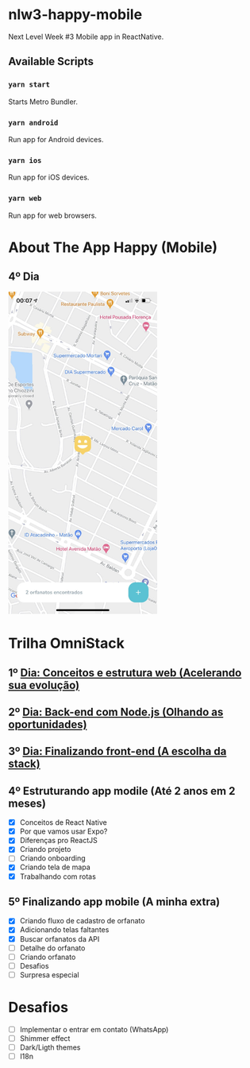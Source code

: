 # nlw3-happy-mobile
Next Level Week #3 Mobile app in ReactNative.

## Available Scripts

### `yarn start`
Starts Metro Bundler.

### `yarn android`
Run app for Android devices.

### `yarn ios`
Run app for iOS devices.

### `yarn web`
Run app for web browsers.

# About The App Happy (Mobile)
## 4º Dia
<img src="/src/images/screenshots/01 - OrphanagesMap.jpg" width="300">

# Trilha OmniStack
## 1º [Dia: Conceitos e estrutura web (Acelerando sua evolução)](https://github.com/FlavioMiyaji/nlw3-happy-web)
## 2º [Dia: Back-end com Node.js (Olhando as oportunidades)](https://github.com/FlavioMiyaji/nlw3-happy)
## 3º [Dia: Finalizando front-end (A escolha da stack)](https://github.com/FlavioMiyaji/nlw3-happy-web)
## 4º Estruturando app modile (Até 2 anos em 2 meses)
* [x] Conceitos de React Native
* [x] Por que vamos usar Expo?
* [x] Diferenças pro ReactJS
* [x] Criando projeto
* [ ] Criando onboarding
* [x] Criando tela de mapa
* [x] Trabalhando com rotas
## 5º Finalizando app mobile (A minha extra)
* [x] Criando fluxo de cadastro de orfanato
* [x] Adicionando telas faltantes
* [x] Buscar orfanatos da API
* [ ] Detalhe do orfanato
* [ ] Criando orfanato
* [ ] Desafios
* [ ] Surpresa especial

# Desafios
* [ ] Implementar o entrar em contato (WhatsApp)
* [ ] Shimmer effect
* [ ] Dark/Ligth themes
* [ ] I18n

